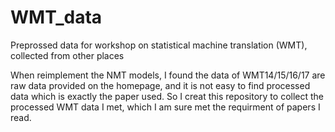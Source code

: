 # WMT_data
Preprossed data for workshop on statistical machine translation (WMT), collected from other places

When reimplement the NMT models, I found the data of WMT14/15/16/17 are raw data provided on the homepage, and it is not easy to find processed data which is exactly the paper used. So I creat this repository to collect the processed WMT data I met, which I am sure met the requirment of papers I read.
